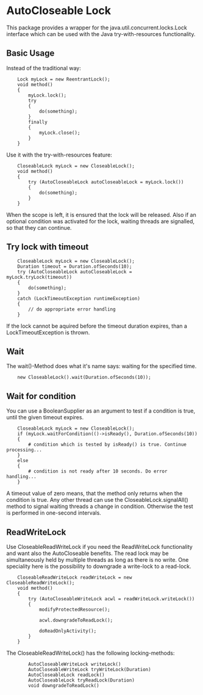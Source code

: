 # AutoCloseable Lock

This package provides a wrapper for the java.util.concurrent.locks.Lock interface
which can be used with the Java try-with-resources functionality.

## Basic Usage

Instead of the traditional way:

        Lock myLock = new ReentrantLock();
        void method()
        {
            myLock.lock();
            try
            {
                do(something);
            }
            finally
            {
                myLock.close();
            }
        }
        
Use it with the try-with-resources feature:

        CloseableLock myLock = new CloseableLock();
        void method()
        {
            try (AutoCloseableLock autoCloseableLock = myLock.lock())
            {
                do(something);
            }
        }
        
When the scope is left, it is ensured that the lock will be released. Also if an optional condition was activated for the lock, waiting threads are signalled, so that they can continue.
        
## Try lock with timeout

        CloseableLock myLock = new CloseableLock();
        Duration timeout = Duration.ofSeconds(10);
        try (AutoCloseableLock autoCloseableLock = myLock.tryLock(timeout))
        {
            do(something);
        }
        catch (LockTimeoutException runtimeException)
        {
            // do appropriate error handling
        }

If the lock cannot be aquired before the timeout duration expires, than a LockTimeoutException is thrown.

## Wait

The wait()-Method does what it's name says: waiting for the specified time.


        new CloseableLock().wait(Duration.ofSeconds(10));
        
## Wait for condition

You can use a BooleanSupplier as an argument to test if a condition is true, until the given timeout expires.

        CloseableLock myLock = new CloseableLock();
        if (myLock.waitForCondition(()->isReady(), Duration.ofSeconds(10))
        {
            # condition which is tested by isReady() is true. Continue processing...
        }
        else
        {
            # condition is not ready after 10 seconds. Do error handling...
        }
            
A timeout value of zero means, that the method only returns when the condition is true.
Any other thread can use the CloseableLock.signalAll() method to signal waiting threads a change in condition.
Otherwise the test is performed in one-second intervals.

## ReadWriteLock

Use CloseableReadWriteLock if you need the ReadWriteLock functionality and want also the AutoCloseable benefits.
The read lock may be simultaneously held by multiple threads as long as there is no write.
One speciality here is the possibility to downgrade a write-lock to a read-lock.

        CloseableReadWriteLock readWriteLock = new CloseableReadWriteLock();
        void method()
        {
            try (AutoCloseableWriteLock acwl = readWriteLock.writeLock())
            {
                modifyProtectedResource();
                
                acwl.downgradeToReadLock();
                
                doReadOnlyActivity();
            }
        }
        
The CloseableReadWriteLock() has the following locking-methods:

            AutoCloseableWriteLock writeLock()
            AutoCloseableWriteLock tryWriteLock(Duration)
            AutoCloseableLock readLock()
            AutoCloseableLock tryReadLock(Duration)
            void downgradeToReadLock()
